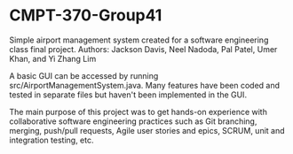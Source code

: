 # CMPT-370-Group41
Simple airport management system created for a software engineering class final project.
Authors: Jackson Davis, Neel Nadoda, Pal Patel, Umer Khan, and Yi Zhang Lim

A basic GUI can be accessed by running src/AirportManagementSystem.java.
Many features have been coded and tested in separate files but haven't been implemented in the GUI.

The main purpose of this project was to get hands-on experience with collaborative software engineering practices such as Git branching,
merging, push/pull requests, Agile user stories and epics, SCRUM, unit and integration testing, etc.

